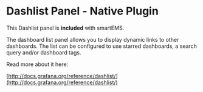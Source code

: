 # Dashlist Panel -  Native Plugin

This Dashlist panel is **included** with smartEMS.

The dashboard list panel allows you to display dynamic links to other dashboards. The list can be configured to use starred dashboards, a search query and/or dashboard tags.

Read more about it here:

[http://docs.grafana.org/reference/dashlist/](http://docs.grafana.org/reference/dashlist/)